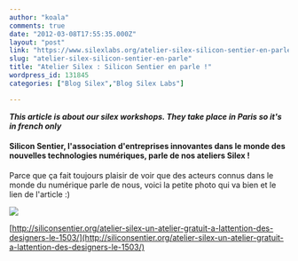 ```yaml
---
author: "koala"
comments: true
date: "2012-03-08T17:55:35.000Z"
layout: "post"
link: "https://www.silexlabs.org/atelier-silex-silicon-sentier-en-parle/"
slug: "atelier-silex-silicon-sentier-en-parle"
title: "Atelier Silex : Silicon Sentier en parle !"
wordpress_id: 131845
categories: ["Blog Silex","Blog Silex Labs"]

---
```

_**This article is about our silex workshops. They take place in Paris so it's in french only**_


#### Silicon Sentier, l'association d'entreprises innovantes dans le monde des nouvelles technologies numériques, parle de nos ateliers Silex !


Parce que ça fait toujours plaisir de voir que des acteurs connus dans le monde du numérique parle de nous, voici la petite photo qui va bien et le lien de l'article :)

[![](https://www.silexlabs.org/wp-content/uploads/2012/03/silicon_sentier_silex1.png)](http://siliconsentier.org/atelier-silex-un-atelier-gratuit-a-lattention-des-designers-le-1503/)


[http://siliconsentier.org/atelier-silex-un-atelier-gratuit-a-lattention-des-designers-le-1503/](http://siliconsentier.org/atelier-silex-un-atelier-gratuit-a-lattention-des-designers-le-1503/)

